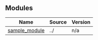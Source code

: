<!-- BEGIN_TF_DOCS -->




## Modules

| Name | Source | Version |
|------|--------|---------|
| <a name="module_sample_module"></a> [sample\_module](#module\_sample\_module) | ../ | n/a |






<!-- END_TF_DOCS -->